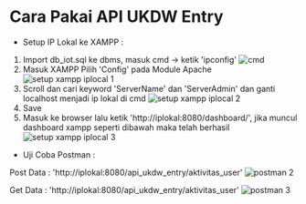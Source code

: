 # Cara Pakai API UKDW Entry

- Setup IP Lokal ke XAMPP :
1. Import db_iot.sql ke dbms, masuk cmd -> ketik 'ipconfig'
![cmd](https://user-images.githubusercontent.com/69253132/205475073-393ad812-8b1f-477d-b922-7e8a0da7c6e8.png)
2. Masuk XAMPP Pilih 'Config' pada Module Apache
![setup xampp iplocal 1](https://user-images.githubusercontent.com/69253132/205445812-a276d6ea-697b-4bbb-9a44-ea653c06967d.png)
3. Scroll dan cari keyword 'ServerName' dan 'ServerAdmin' dan ganti localhost menjadi ip lokal di cmd
![setup xampp iplocal 2](https://user-images.githubusercontent.com/69253132/205475127-1db7efb7-8e51-4f4c-bdf4-0dccf2de2c05.png)
4. Save
5. Masuk ke browser lalu ketik 'http://iplokal:8080/dashboard/', jika muncul dashboard xampp seperti dibawah maka telah berhasil
![setup xampp iplocal 3](https://user-images.githubusercontent.com/69253132/205446384-50904caa-8965-4b31-868d-7ec3f377cc4c.png)

- Uji Coba Postman :

Post Data : 'http://iplokal:8080/api_ukdw_entry/aktivitas_user'
![postman 2](https://user-images.githubusercontent.com/69253132/205474767-3a8210ab-3a7e-4832-b931-2f6084199ccb.png)

Get Data : 'http://iplokal:8080/api_ukdw_entry/aktivitas_user'
![postman 3](https://user-images.githubusercontent.com/69253132/205474833-a429fac7-215b-4939-a34c-f08a95e1ec06.png)
